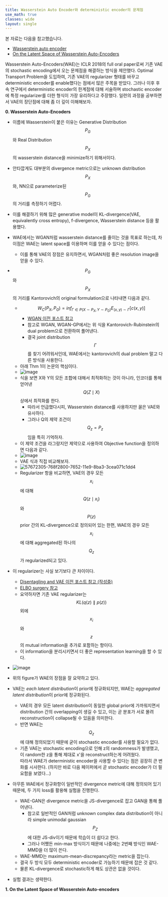 ```yaml
---
title: Wasserstein Auto Encoder와 deterministic encoder의 문제점
use_math: true
classes: wide
layout: single
---
```


본 자료는 다음을 참고했습니다.  
- [Wasserstein auto encoder](https://arxiv.org/abs/1711.01558)  
- [On the Latent Space of Wasserstein Auto-Encoders](https://arxiv.org/abs/1802.03761)  

  
Wasserstein Auto-Encoders(WAE)는 ICLR 2018의 full oral paper로써 기존 VAE의 stochastic encoding에서 오는 문제점을 해결하는 방식을 제안했다. 
Optimal Transport Problem을 도입하여, 기존 VAE의 regularizer 형태를 바꾸고 deterministic encoder를 enable했다는 점에서 많은 주목을 받았다. 
그러나 이후 후속 연구에서 deterministic encoder의 한계점에 대해 서술하며 stochastic encoder에 특정 regularizer를 더한 형식이 가장 유리하다고 
주장했다. 일련의 과정을 공부하면서 VAE의 장단점에 대해 좀 더 깊이 이해해보자.  
  
  
**0. Wasserstein Auto-Encoders**  
  
- 이름에 Wasserstein이 붙은 이유는 Generative Distribution $$P_G$$와 Real Distribution $$P_X$$의 wasserstein distance을 minimize하기 위해서이다. 
- 안타깝게도 대부분의 divergence metric으로는 unknown distribution $$P_X$$와, NN으로 parameterize된 $$P_G$$의 거리를 측정하기 어렵다. 
- 이를 해결하기 위해 많은 generative model이 KL-divergence(VAE, equivalently cross entropy), f-divergence, Wasserstein distance 등을 활용했다.
- WAE에서는 WGAN처럼 wasserstein distance를 줄이는 것을 목표로 하는데, 차이점은 WAE는 latent space를 이용하며 이를 얻을 수 있다는 점이다.
  - 이를 통해 VAE의 장점은 유지하면서, WGAN처럼 좋은 resolution image을 얻을 수 있다.

- $$P_G$$와 $$P_X$$의 거리를 Kantorovich의 original formulation으로 나타내면 다음과 같다. 
  - $$W_C(P_X, P_G) = inf_{\Gamma \in P(X \sim P_X, Y \sim P_G)} E_{(x,y) \sim \Gamma}[c(x, y)]$$  
    - [WGAN 이전 포스트 참고](https://parkgeonyeong.github.io/GAN-%EC%A0%95%EB%A6%AC/)
    - 참고로 WGAN, WGAN-GP에서는 위 식을 Kantorovich-Rubinstein의 dual problem으로 전환하여 풀어낸다.
    - 결국 joint distribution $$\Gamma$$를 찾기 어려워서인데, WAE에서는 kantorovich의 dual problem 말고 다른 방식을 사용한다. 
  - 아래 Thm 1이 논문의 핵심이다.  
  - ![image](https://user-images.githubusercontent.com/46081019/63206031-72a6f200-c0e8-11e9-8b30-0a6dc7110d23.png)  
  - 식을 보면 X와 Y의 모든 조합에 대해서 최적화하는 것이 아니라, 인코더를 통해 얻어낸 $$Q(Z \mid X)$$ 상에서 최적화를 한다. 
    - 따라서 언급했다시피, Wasserstein distance를 사용하지만 꼴은 VAE와 유사하다.
    - 그러나 Q의 제약 조건이 $$Q_z = P_z$$임을 특히 기억하자. 
  - 이 제약 조건을 라그랑지안 제약으로 사용하여 Objective function을 정의하면 다음과 같다. 
  - ![image](https://user-images.githubusercontent.com/46081019/63206068-e9dc8600-c0e8-11e9-8a24-8e48c61a22eb.png)
  - VAE 식과 직접 비교해보자. 
  - ![57672305-768f2800-7652-11e9-8ba3-3cea071c1dd4](https://user-images.githubusercontent.com/46081019/63206117-830b9c80-c0e9-11e9-86fd-0017c0478a4d.png)  
  - Regularizer 항을 비교하면, VAE의 경우 모든 $$x_i$$에 대해 $$Q(z \mid x_i)$$와 $$P(z)$$ prior 간의 KL-divergence으로 정의되어 있는 한편, 
  WAE의 경우 모든 $$x_i$$에 대해 aggregated된 하나의 $$Q_z$$가 regularized되고 있다. 

- 이 regularizer는 사실 보기보다 큰 차이이다.
  - [Disentagling and VAE 이전 포스트 참고 (작성중)](https://parkgeonyeong.github.io/VAE%EC%99%80-Disentanglement/)
  - [ELBO surgery 참고](http://approximateinference.org/accepted/HoffmanJohnson2016.pdf)
  - 요약하자면 기존 VAE regularizer는 $$KL(q(z) \parallel p(z))$$ 외에 $$x_i$$와 $$z$$의 mutual information을 추가로 포함하는 항이다. 
  - 이 information을 분리시키면서 더 좋은 representation learning을 할 수 있다.
- ![image](https://user-images.githubusercontent.com/46081019/63205693-18576280-c0e3-11e9-869c-1579594a197b.png)  
- 위의 figure가 WAE의 장점을 잘 요약하고 있다.  
- VAE는 *each latent distribution*이 prior에 정규화되지만, WAE는 *aggregated latent distribution*이 prior에 정규화된다.
  - VAE의 경우 모든 latent distribution이 동일한 global prior에 가까워지면서 distribution 간의 overlapping이 생길 수 있고, 
  이는 곧 분포가 서로 몰려 reconstruction이 collapse될 수 있음을 의미한다. 
  - 반면 WAE는 $$Q_z$$에 대해 정의되었기 때문에 굳이 stochastic encoder를 사용할 필요가 없다.
  - 기존 VAE는 stochastic encoding으로 인해 z의 randomness가 발생했고, 이 random한 z을 통해 제대로 x'을 reconstruct하는게 어려웠다.  
  따라서 WAE가 deterministic encoder을 사용할 수 있다는 점은 굉장히 큰 변화를 시사한다. 
  (하지만 바로 다음 페이퍼에서 곧 stochastic encoder가 더 필요함을 보였다...)
- 아무튼 WAE에서 정규화항이 일반적인 divergence metric에 대해 정의되어 있기 때문에, 두 가지 loss를 활용해 실험을 진행한다.
  - WAE-GAN은 divergence metric을 JS-divergence로 잡고 GAN을 통해 풀어낸다.
    - 참고로 일반적인 GAN처럼 unknown complex data distribution이 아니라 simple unimodal gaussian $$P_Z$$에 대한 JS-div이기 때문에 학습이 더 쉽다고 한다.
    - 그러나 어쨌든 min-max 방식이기 때문에 나중에는 2번째 방식인 WAE-MMD을 더 많이 쓴다.
  - WAE-MMD는 maximum-mean-discrepancy라는 metric을 잡는다.
  - 결국 두 방식 모두 deterministic encoder로 가능하기 때문에 잡은 것 같다. 
  - 물론 KL-divergence로 stochastic하게 해도 상관은 없을 것이다.
- 실험 결과는 생략한다. 

**1. On the Latent Space of Wasserstein Auto-encoders**  

